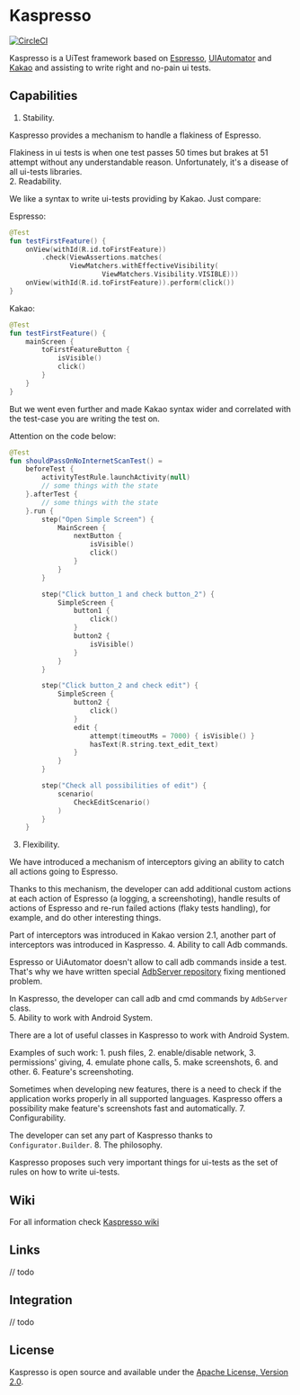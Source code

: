 # Kaspresso

[![CircleCI](https://circleci.com/gh/matzuk/Kaspresso.svg?style=svg&circle-token=218b4c5961fedf37a134fb94d522813be949ebe5)](https://circleci.com/gh/matzuk/Kaspresso)

Kaspresso is a UiTest framework based on [Espresso](https://developer.android.com/training/testing/espresso), 
[UIAutomator](https://developer.android.com/training/testing/ui-automator) and 
[Kakao](https://github.com/agoda-com/Kakao) and assisting to write right and no-pain ui tests.

## Capabilities

1. Stability. 

Kaspresso provides a mechanism to handle a flakiness of Espresso. 

Flakiness in ui tests is when one test passes 50 times but brakes at 51 attempt without any understandable reason. 
Unfortunately, it's a disease of all ui-tests libraries.  
2. Readability. 

We like a syntax to write ui-tests providing by Kakao. Just compare: 

Espresso:
```kotlin
@Test
fun testFirstFeature() {
    onView(withId(R.id.toFirstFeature))
        .check(ViewAssertions.matches(
               ViewMatchers.withEffectiveVisibility(
                       ViewMatchers.Visibility.VISIBLE)))
    onView(withId(R.id.toFirstFeature)).perform(click())
}
```
Kakao:
```kotlin
@Test
fun testFirstFeature() {
    mainScreen {
        toFirstFeatureButton {
            isVisible()
            click()
        }
    }
}
```
But we went even further and made Kakao syntax wider and correlated with the test-case you are writing the test on. 

Attention on the code below:
```kotlin
@Test
fun shouldPassOnNoInternetScanTest() =
    beforeTest {
        activityTestRule.launchActivity(null)
        // some things with the state
    }.afterTest {
        // some things with the state
    }.run {
        step("Open Simple Screen") {
            MainScreen {
                nextButton {
                    isVisible()
                    click()
                }
            }
        }

        step("Click button_1 and check button_2") {
            SimpleScreen {
                button1 {
                    click()
                }
                button2 {
                    isVisible()
                }
            }
        }

        step("Click button_2 and check edit") {
            SimpleScreen {
                button2 {
                    click()
                }
                edit {
                    attempt(timeoutMs = 7000) { isVisible() }
                    hasText(R.string.text_edit_text)
                }
            }
        }

        step("Check all possibilities of edit") {
            scenario(
                CheckEditScenario()
            )
        }
    }
```
3. Flexibility. 

We have introduced a mechanism of interceptors giving an ability to catch all actions going to Espresso. 

Thanks to this mechanism, the developer can add additional custom actions at each action of Espresso (a logging, a screenshoting), 
handle results of actions of Espresso and re-run failed actions (flaky tests handling), for example, and do other interesting things. 

Part of interceptors was introduced in Kakao version 2.1, another part of interceptors was introduced in Kaspresso.
4. Ability to call Adb commands. 

Espresso or UiAutomator doesn't allow to call adb commands inside a test. 
That's why we have written special [AdbServer repository](https://github.com/matzuk/AdbServer) fixing mentioned problem. 

In Kaspresso, the developer can call adb and cmd commands by ```AdbServer``` class.  
5. Ability to work with Android System. 

There are a lot of useful classes in Kaspresso to work with Android System. 

Examples of such work: 
    1. push files, 
    2. enable/disable network, 
    3. permissions' giving, 
    4. emulate phone calls, 
    5. make screenshots,
    6. and other.
6. Feature's screenshoting. 

Sometimes when developing new features, there is a need to check if the application works properly in all supported languages.
Kaspresso offers a possibility make feature's screenshots fast and automatically. 
7. Configurability. 

The developer can set any part of Kaspresso thanks to ```Configurator.Builder```.
8. The philosophy. 

Kaspresso proposes such very important things for ui-tests as the set of rules on how to write ui-tests.

## Wiki
For all information check [Kaspresso wiki](https://github.com/matzuk/Kaspresso/wiki)

## Links
// todo

## Integration
// todo

## License
Kaspresso is open source and available under the [Apache License, Version 2.0](https://github.com/matzuk/Kaspresso/blob/external_master/LICENSE).
